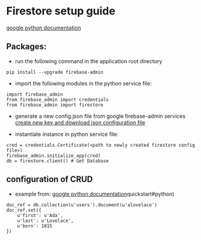 # Firestore setup guide 
[google python documentation](https://firebase.google.com/docs/firestore/quickstart#python)

## Packages:

* run the following command in the application root directory
```
pip install --upgrade firebase-admin
```

* import the following modules in the python service file:
```
import firebase_admin
from firebase_admin import credentials
from firebase_admin import firestore
```

* generate a new config.json file from google firebase-admin services
[create new key and download json configuration file](https://console.cloud.google.com/iam-admin/serviceaccounts)

* instantiate instance in python service file:
```
cred = credentials.Certificate(<path to newly created firestore config file>)
firebase_admin.initialize_app(cred)
db = firestore.client() # Get Database 
```

## configuration of CRUD
* example from: [google python documentation](https://firebase.google.com/docs/firestore/)quickstart#python)

```
doc_ref = db.collection(u'users').document(u'alovelace')
doc_ref.set({
    u'first': u'Ada',
    u'last': u'Lovelace',
    u'born': 1815
})
```





